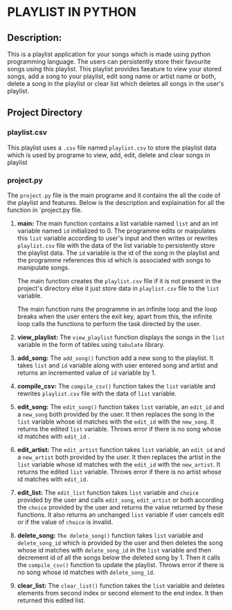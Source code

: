 # PLAYLIST IN PYTHON
## Description: 
This is a playlist application for your songs which is made using python programming language. The users can persistently store their favourite songs using this playlist. This playlist provides faeature to view your stored songs, add a song to your playlist, edit song name or artist name or both, delete a song in the playlist or clear list which deletes all songs in the user's playlist.
## Project Directory
### **playlist.csv**
This playlist uses a `.csv` file named `playlist.csv` to store the playlist data which is used by programe to view, add, edit, delete and clear songs in playlist
### **project.py**
The `project.py` file is the main programe and it contains the all the code of the playlist and features. Below is the description and explaination for all the function in `project.py file.

1. **main:** The main function contains a list variable named `list` and an int variable named `id` initialized to 0. The programme edits or maipulates this `list` variable according to user's input and then writes or rewrites `playlist.csv` file with the data of the list variable to persistently store the playlist data. The `id` variable is the id of the song in the playlist and the programme references this id which is associated with songs to manipulate songs.

    The main function creates the `playlist.csv` file if it is not present in the project's directory else it just store data in `playlist.csv` file to the `list` variable.

    The main function runs the programme in an infinite loop and the loop breaks when the user enters the exit key, apart from this, the infinite loop calls the functions to perform the task directed by the user.

2. **view_playlist:** The `view_playlist` function displays the songs in the `list` variable in the form of tables using `tabulate` library.

3. **add_song:** The `add_song()` function add a new song to the playlist. It takes `list` and `id` variable along with user entered song and artist and returns an incremented value of `id` variable by 1.

4. **compile_csv:** The `compile_csv()` function takes the `list` variable and rewrites `playlist.csv` file with the data of `list` variable.

5. **edit_song:** The `edit_song()` function takes `list` variable, an `edit_id` and a `new_song` both provided by the user. It then replaces the song in the `list` variable whose id matches with the `edit_id` with the `new_song`. It returns the edited `list` variable. Throws error if there is no song whose id matches with `edit_id` .

6. **edit_artist:** The `edit_artist` function takes `list` variable, an `edit_id` and a `new_artist` both provided by the user. It then replaces the artist in the `list` variable whose id matches with the `edit_id` with the `new_artist`. It returns the edited `list` variable. Throws error if there is no artist whose id matches with `edit_id.`

7. **edit_list:** The `edit_list` function takes `list` variable and `choice` provided by the user and calls `edit_song`, `edit_artist` or both according the `choice` provided by the user and returns the value returned by these functions. It also returns an unchanged `list` variable if user cancels edit or if the value of `choice` is invalid.

8. **delete_song:** `The delete_song()` function takes `list` variable and `delete_song_id` which is provided by the user and then deletes the song whose id matches with `delete_song_id` in the `list` variable and then decrement id of all the songs below the deleted song by 1. Then it calls the `compile_csv()` function to update the playlist. Throws error if there is no song whose id matches with `delete_song_id`.

9. **clear_list:** The `clear_list()` function takes the `list` variable and deletes elements from second index or second element to the end index. It then returned this edited list.

   

